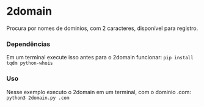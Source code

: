 # 2domain
Procura por nomes de domínios, com 2 caracteres, disponível para registro.
### Dependências
Em um terminal execute isso antes para o 2domain funcionar:
`pip install tqdm python-whois`
### Uso
Nesse exemplo executo o 2domain em um terminal, com o dominio .com:
`python3 2domain.py .com`
